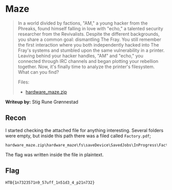 # Maze

> In a world divided by factions, "AM," a young hacker from the Phreaks, found himself falling in love with "echo," a talented security researcher from the Revivalists. Despite the different backgrounds, you share a common goal: dismantling The Fray. You still remember the first interaction where you both independently hacked into The Fray's systems and stumbled upon the same vulnerability in a printer. Leaving behind your hacker handles, "AM" and "echo," you connected through IRC channels and began plotting your rebellion together. Now, it's finally time to analyze the printer's filesystem. What can you find?
> 
> Files:
> - [hardware_maze.zip](hardware_maze.zip)

**Writeup by:** Stig Rune Grønnestad

## Recon

I started checking the attached file for anything interesting. Several folders were empty, but inside this path there was a filed called `Factory.pdf`;

````
hardware_maze.zip\hardware_maze\fs\saveDevice\SavedJobs\InProgress\Factory.pdf
````

The flag was written inside the file in plaintext.

## Flag

`HTB{1n7323571n9_57uff_1n51d3_4_p21n732}`